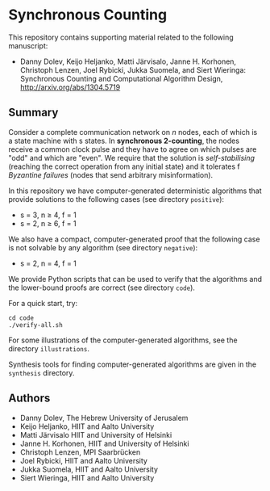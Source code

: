 Synchronous Counting
====================

This repository contains supporting material related to the following
manuscript:

  - Danny Dolev, Keijo Heljanko, Matti Järvisalo, Janne H. Korhonen,
    Christoph Lenzen, Joel Rybicki, Jukka Suomela, and Siert Wieringa:
    Synchronous Counting and Computational Algorithm Design,
    http://arxiv.org/abs/1304.5719


Summary
-------

Consider a complete communication network on _n_ nodes, each of which
is a state machine with s states. In **synchronous 2-counting**, the
nodes receive a common clock pulse and they have to agree on which
pulses are "odd" and which are "even". We require that the solution is
*self-stabilising* (reaching the correct operation from any initial
state) and it tolerates f *Byzantine failures* (nodes that send
arbitrary misinformation).

In this repository we have computer-generated deterministic algorithms
that provide solutions to the following cases (see directory `positive`):

  - s = 3, n ≥ 4, f = 1
  - s = 2, n ≥ 6, f = 1

We also have a compact, computer-generated proof that the following
case is not solvable by any algorithm (see directory `negative`):

  - s = 2, n = 4, f = 1

We provide Python scripts that can be used to verify that the algorithms
and the lower-bound proofs are correct (see directory `code`).

For a quick start, try:

    cd code
    ./verify-all.sh

For some illustrations of the computer-generated algorithms, see the
directory `illustrations`.

Synthesis tools for finding computer-generated algorithms are given in
the `synthesis` directory.


Authors
-------

  - Danny Dolev, The Hebrew University of Jerusalem
  - Keijo Heljanko, HIIT and Aalto University
  - Matti Järvisalo HIIT and University of Helsinki
  - Janne H. Korhonen, HIIT and University of Helsinki
  - Christoph Lenzen, MPI Saarbrücken
  - Joel Rybicki, HIIT and Aalto University
  - Jukka Suomela, HIIT and Aalto University
  - Siert Wieringa, HIIT and Aalto University

